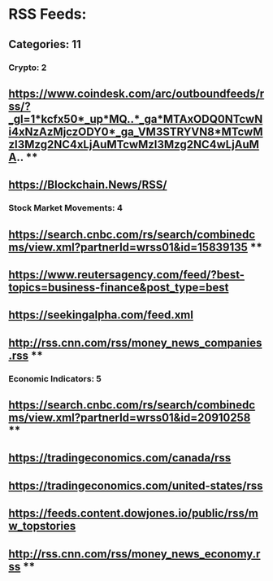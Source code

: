 # RSS Feeds:

## Categories: 11

### Crypto: 2
## https://www.coindesk.com/arc/outboundfeeds/rss/?_gl=1*kcfx50*_up*MQ..*_ga*MTAxODQ0NTcwNi4xNzAzMjczODY0*_ga_VM3STRYVN8*MTcwMzI3Mzg2NC4xLjAuMTcwMzI3Mzg2NC4wLjAuMA.. **
## https://Blockchain.News/RSS/

### Stock Market Movements: 4
## https://search.cnbc.com/rs/search/combinedcms/view.xml?partnerId=wrss01&id=15839135 **
## https://www.reutersagency.com/feed/?best-topics=business-finance&post_type=best
## https://seekingalpha.com/feed.xml
## http://rss.cnn.com/rss/money_news_companies.rss **

### Economic Indicators: 5
## https://search.cnbc.com/rs/search/combinedcms/view.xml?partnerId=wrss01&id=20910258 **
## https://tradingeconomics.com/canada/rss
## https://tradingeconomics.com/united-states/rss 
## https://feeds.content.dowjones.io/public/rss/mw_topstories
## http://rss.cnn.com/rss/money_news_economy.rss **
